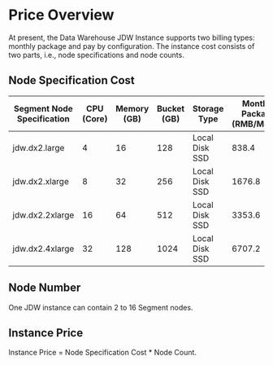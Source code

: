 # Price Overview

At present, the Data Warehouse JDW Instance supports two billing types: monthly package and pay by configuration. The instance cost consists of two parts, i.e., node specifications and node counts.

## Node Specification Cost

| Segment Node Specification | CPU (Core) | Memory (GB) | Bucket (GB) | Storage Type | Monthly Package (RMB/Month) | Pay By Configuration (RMB/Hour) |
| --------------- | -------- | -------- | --------- | ----------- | ----------- | --------------- |
| jdw.dx2.large   | 4        | 16       | 128       |Local Disk SSD    | 838.4       | 1.75            |
| jdw.dx2.xlarge  | 8        | 32       | 256       |Local Disk SSD    |1676.8       | 3.49            |    
| jdw.dx2.2xlarge | 16       | 64       | 512       |Local Disk SSD    |3353.6       | 6.98            |
| jdw.dx2.4xlarge | 32       | 128      | 1024      | Local Disk SSD   |6707.2       | 13.96           |

## Node Number

One JDW instance can contain 2 to 16 Segment nodes.

## Instance Price

Instance Price = Node Specification Cost * Node Count.

